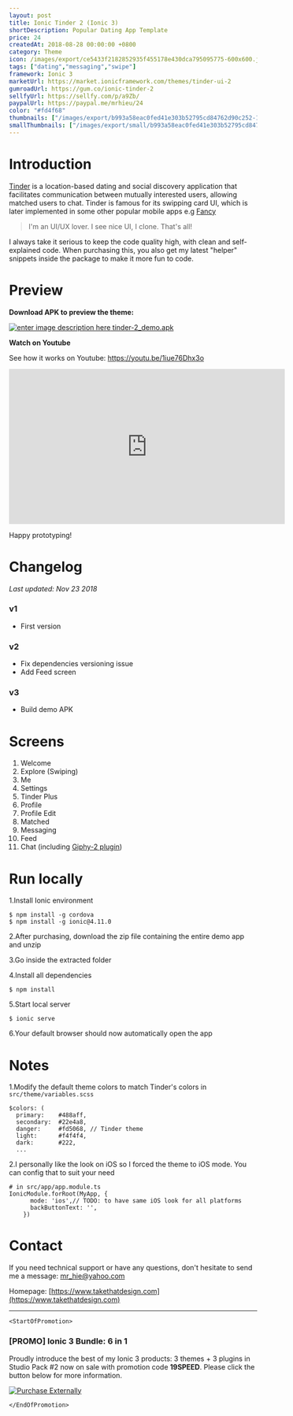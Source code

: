```yaml
---
layout: post
title: Ionic Tinder 2 (Ionic 3)
shortDescription: Popular Dating App Template 
price: 24
createdAt: 2018-08-28 00:00:00 +0800
category: Theme
icon: /images/export/ce5433f2182852935f455178e430dca795095775-600x600.jpg
tags: ["dating","messaging","swipe"]
framework: Ionic 3
marketUrl: https://market.ionicframework.com/themes/tinder-ui-2
gumroadUrl: https://gum.co/ionic-tinder-2
sellfyUrl: https://sellfy.com/p/a9Zb/
paypalUrl: https://paypal.me/mrhieu/24
color: "#fd4f68"
thumbnails: ["/images/export/b993a58eac0fed41e303b52795cd84762d90c252-1242x2208.jpg","/images/export/324a396fe6972d5cfb876f1ccfdfbef2e529c79b-1242x2208.jpg","/images/export/132a3fa7896d2d64f41da88e29d60b95e12b54e8-1242x2208.jpg","/images/export/41e666edbc69b9ab9be71cea8c810a0c381041d6-1242x2208.jpg","/images/export/6c9f4c6fb7faa990d0600a1f3621f59c578e0c96-1242x2208.jpg","/images/export/fef558048546721fdbd64285be6f702a433e7223-1242x2208.jpg","/images/export/a3fb85bf2b87b18a6c7d31e6252e18b8d2461a31-665x1182.jpg"]
smallThumbnails: ["/images/export/small/b993a58eac0fed41e303b52795cd84762d90c252-1242x2208.jpg","/images/export/small/324a396fe6972d5cfb876f1ccfdfbef2e529c79b-1242x2208.jpg","/images/export/small/132a3fa7896d2d64f41da88e29d60b95e12b54e8-1242x2208.jpg"]
---
```


# Introduction

[Tinder](https://tinder.com/) is a location-based dating and social discovery application that facilitates communication between mutually interested users, allowing matched users to chat. Tinder is famous for its swipping card UI, which is later implemented in some other popular mobile apps e.g [Fancy](https://fancy.com/) 

> I'm an UI/UX lover. I see nice UI, I clone. That's all!

I always take it serious to keep the code quality high, with clean and self-explained code. When purchasing this, you also get my latest "helper" snippets inside the package to make it more fun to code.

# Preview



**Download APK to preview the theme:** 

[![enter image description here](https://lh3.googleusercontent.com/MIkXV-iIhrxPG5tZn8QTglczrISwLwebr8QmCKcJFN6NL0eNLf5GqWltrefAZwzAwh2r4RPk=w96-h96-e365)
tinder-2_demo.apk](http://bit.ly/2r2TUmC)


**Watch on Youtube**

See how it works on Youtube: https://youtu.be/1iue76Dhx3o

<iframe width="560" height="315" src="https://www.youtube.com/embed/1iue76Dhx3o" frameborder="0" allow="accelerometer; autoplay; encrypted-media; gyroscope; picture-in-picture" allowfullscreen></iframe>


Happy prototyping!


# Changelog

*Last updated: Nov 23 2018*

### v1

* First version

### v2

* Fix dependencies versioning issue
* Add Feed screen

### v3
	
* Build demo APK

# Screens

1. Welcome
2. Explore (Swiping)
3. Me
4. Settings
5. Tinder Plus
6. Profile
7. Profile Edit
8. Matched
9. Messaging
10. Feed 
11. Chat (including [Giphy-2 plugin](https://market.ionicframework.com/plugins/ionic-giphy-2))  

# Run locally
1.Install Ionic environment

```
$ npm install -g cordova
$ npm install -g ionic@4.11.0
```

2.After purchasing, download the zip file containing the entire demo app and unzip

3.Go inside the extracted folder

4.Install all dependencies

```
$ npm install
```

5.Start local server
```
$ ionic serve
```

6.Your default browser should now automatically open the app


# Notes

1.Modify the default theme colors to match Tinder's colors in `src/theme/variables.scss`

```
$colors: (
  primary:    #488aff,
  secondary:  #22e4a8,
  danger:     #fd5068, // Tinder theme
  light:      #f4f4f4,
  dark:       #222,
  ...
```

2.I personally like the look on iOS so I forced the theme to iOS mode. You can config that to suit your need

```
# in src/app/app.module.ts
IonicModule.forRoot(MyApp, {
      mode: 'ios',// TODO: to have same iOS look for all platforms
      backButtonText: '',
    })
```

# Contact
If you need technical support or have any questions, don't hesitate to send me a message: [mr_hie@yahoo.com](mailto:mr_hie@yahoo.com)

Homepage: [https://www.takethatdesign.com](https://www.takethatdesign.com)


------------------

`<StartOfPromotion>`
### [PROMO] Ionic 3 Bundle: 6 in 1
Proudly introduce the best of my Ionic 3 products: 3 themes + 3 plugins in Studio Pack #2  now on sale with promotion code **19SPEED**. Please click the button below for more information.

[![Purchase Externally](http://bit.ly/2E4p4z3)](https://gum.co/ionic3-ui-bundle)

`</EndOfPromotion>`
